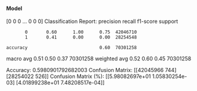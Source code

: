 #### Model
[0 0 0 ... 0 0 0]
Classification Report:
              precision    recall  f1-score   support

           0       0.60      1.00      0.75  42046710
           1       0.41      0.00      0.00  28254548

    accuracy                           0.60  70301258
   macro avg       0.51      0.50      0.37  70301258
weighted avg       0.52      0.60      0.45  70301258

Accuracy: 0.5980901792682003
Confusion Matrix:
[[42045966      744]
 [28254022      526]]
Confusion Matrix (%):
[[5.98082697e+01 1.05830254e-03]
 [4.01899238e+01 7.48208517e-04]]
